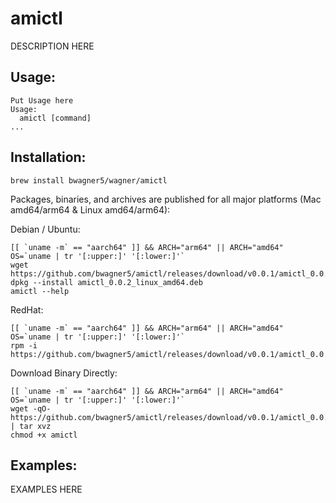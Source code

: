 # amictl

DESCRIPTION HERE

## Usage:


```
Put Usage here
Usage:
  amictl [command]
...
```

## Installation:

```
brew install bwagner5/wagner/amictl
```

Packages, binaries, and archives are published for all major platforms (Mac amd64/arm64 & Linux amd64/arm64):

Debian / Ubuntu:

```
[[ `uname -m` == "aarch64" ]] && ARCH="arm64" || ARCH="amd64"
OS=`uname | tr '[:upper:]' '[:lower:]'`
wget https://github.com/bwagner5/amictl/releases/download/v0.0.1/amictl_0.0.1_${OS}_${ARCH}.deb
dpkg --install amictl_0.0.2_linux_amd64.deb
amictl --help
```

RedHat:

```
[[ `uname -m` == "aarch64" ]] && ARCH="arm64" || ARCH="amd64"
OS=`uname | tr '[:upper:]' '[:lower:]'`
rpm -i https://github.com/bwagner5/amictl/releases/download/v0.0.1/amictl_0.0.1_${OS}_${ARCH}.rpm
```

Download Binary Directly:

```
[[ `uname -m` == "aarch64" ]] && ARCH="arm64" || ARCH="amd64"
OS=`uname | tr '[:upper:]' '[:lower:]'`
wget -qO- https://github.com/bwagner5/amictl/releases/download/v0.0.1/amictl_0.0.1_${OS}_${ARCH}.tar.gz | tar xvz
chmod +x amictl
```

## Examples: 

EXAMPLES HERE